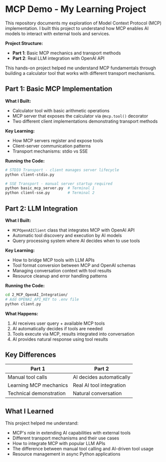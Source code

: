 MCP Demo - My Learning Project
=============================

This repository documents my exploration of Model Context Protocol (MCP) implementation.
I built this project to understand how MCP enables AI models to interact with external tools and services.

**Project Structure:**
- **Part 1**: Basic MCP mechanics and transport methods
- **Part 2**: Real LLM integration with OpenAI API

This hands-on project helped me understand MCP fundamentals through building a calculator tool that works with different transport mechanisms.

## Part 1: Basic MCP Implementation

**What I Built:**
- Calculator tool with basic arithmetic operations
- MCP server that exposes the calculator via `@mcp.tool()` decorator
- Two different client implementations demonstrating transport methods

**Key Learning:**
- How MCP servers register and expose tools
- Client-server communication patterns
- Transport mechanisms: stdio vs SSE

**Running the Code:**
```bash
# STDIO Transport - client manages server lifecycle
python client-stdio.py

# SSE Transport - manual server startup required
python basic_mcp_server.py  # Terminal 1
python client-sse.py        # Terminal 2
```

## Part 2: LLM Integration

**What I Built:**
- `MCPOpenAIClient` class that integrates MCP with OpenAI API
- Automatic tool discovery and execution by AI models
- Query processing system where AI decides when to use tools

**Key Learning:**
- How to bridge MCP tools with LLM APIs
- Tool format conversion between MCP and OpenAI schemas
- Managing conversation context with tool results
- Resource cleanup and error handling patterns

**Running the Code:**
```bash
cd 2_MCP_OpenAI_Integration/
# Add OPENAI_API_KEY to .env file
python client.py
```

**What Happens:**
1. AI receives user query + available MCP tools
2. AI automatically decides if tools are needed
3. Tools execute via MCP, results integrated into conversation
4. AI provides natural response using tool results

## Key Differences

| Part 1 | Part 2 |
|--------|--------|
| Manual tool calls | AI decides automatically |
| Learning MCP mechanics | Real AI tool integration |
| Technical demonstration | Natural conversation |

## What I Learned

This project helped me understand:
- MCP's role in extending AI capabilities with external tools
- Different transport mechanisms and their use cases
- How to integrate MCP with popular LLM APIs
- The difference between manual tool calling and AI-driven tool usage
- Resource management in async Python applications